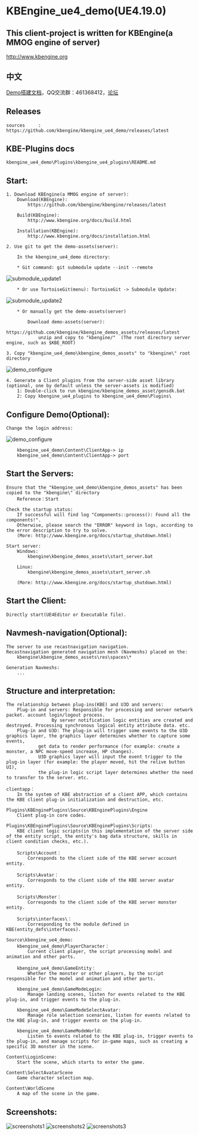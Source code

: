 KBEngine_ue4_demo(UE4.19.0)
=============

## This client-project is written for KBEngine(a MMOG engine of server)

http://www.kbengine.org

## 中文

[Demo搭建文档](https://github.com/kbengine/kbengine_ue4_demo/blob/master/README_CN.md)，QQ交流群：461368412，[论坛](http://bbs.kbengine.org)

## Releases

	sources		: https://github.com/kbengine/kbengine_ue4_demo/releases/latest


## KBE-Plugins docs

	kbengine_ue4_demo\Plugins\kbengine_ue4_plugins\README.md


## Start:

	1. Download KBEngine(a MMOG engine of server):
		Download(KBEngine):
			https://github.com/kbengine/kbengine/releases/latest

		Build(KBEngine):
			http://www.kbengine.org/docs/build.html

		Installation(KBEngine):
			http://www.kbengine.org/docs/installation.html

	2. Use git to get the demo-assets(server):

		In the kbengine_ue4_demo directory:

		* Git command: git submodule update --init --remote
![submodule_update1](http://www.kbengine.org/assets/img/screenshots/gitbash_submodule.png)

		* Or use TortoiseGit(menu): TortoiseGit -> Submodule Update:
![submodule_update2](http://www.kbengine.org/assets/img/screenshots/unity3d_plugins_submodule_update.jpg)

		* Or manually get the demo-assets(server)

			Download demo-assets(server):
				https://github.com/kbengine/kbengine_demos_assets/releases/latest
				unzip and copy to "kbengine/"  (The root directory server engine, such as $KBE_ROOT)

	3. Copy "kbengine_ue4_demo\kbengine_demos_assets" to "kbengine\" root directory
![demo_configure](http://www.kbengine.org/assets/img/screenshots/demo_copy_kbengine.jpg)


	4. Generate a Client plugins from the server-side asset library (optional, one by default unless the server-assets is modified)
		1: Double-click to run kbengine/kbengine_demos_asset/gensdk.bat
		2: Copy kbengine_ue4_plugins to kbengine_ue4_demo\Plugins\


## Configure Demo(Optional):

	Change the login address:
![demo_configure](http://www.kbengine.org/assets/img/screenshots/demo_configure_ue4.jpg)

		kbengine_ue4_demo\Content\ClientApp-> ip
		kbengine_ue4_demo\Content\ClientApp-> port


## Start the Servers:

	Ensure that the "kbengine_ue4_demo\kbengine_demos_assets" has been copied to the "kbengine\" directory
		Reference：Start

	Check the startup status:
		If successful will find log "Components::process(): Found all the components!".
		Otherwise, please search the "ERROR" keyword in logs, according to the error description to try to solve.
		(More: http://www.kbengine.org/docs/startup_shutdown.html)

	Start server:
		Windows:
			kbengine\kbengine_demos_assets\start_server.bat

		Linux:
			kbengine\kbengine_demos_assets\start_server.sh

		(More: http://www.kbengine.org/docs/startup_shutdown.html)


## Start the Client:

	Directly start(UE4Editor or Executable file).


## Navmesh-navigation(Optional):
	
	The server to use recastnavigation navigation.
	Recastnavigation generated navigation mesh (Navmeshs) placed on the:
		kbengine\kbengine_demos_assets\res\spaces\*

	Generation Navmeshs:
		...


## Structure and interpretation:
			
	The relationship between plug-ins(KBE) and U3D and servers:
		Plug-in and servers: Responsible for processing and server network packet. account login/logout process. 
				     By server notification logic entities are created and destroyed. Processing synchronous logical entity attribute data. etc.
		Plug-in and U3D: The plug-in will trigger some events to the U3D graphics layer, the graphics layer determines whether to capture some events, 
				get data to render performance (for example: create a monster, a NPC move-speed increase, HP changes).
				U3D graphics layer will input the event trigger to the plug-in layer (for example: the player moved, hit the relive button UI), 
				the plug-in logic script layer determines whether the need to transfer to the server. etc.
				
	clientapp：
		In the system of KBE abstraction of a client APP, which contains the KBE client plug-in initialization and destruction, etc.

	Plugins\KBEnginePlugins\Source\KBEnginePlugins\Engine
		Client plug-in core codes.

	Plugins\KBEnginePlugins\Source\KBEnginePlugins\Scripts:
		KBE client logic scripts(in this implementation of the server side of the entity script, the entity's bag data structure, skills in client condition checks, etc.).

		Scripts\Account：
			Corresponds to the client side of the KBE server account entity.

		Scripts\Avatar：
			Corresponds to the client side of the KBE server avatar entity.

		Scripts\Monster：
			Corresponds to the client side of the KBE server monster entity.

		Scripts\interfaces\：
			Corresponding to the module defined in KBE(entity_defs\interfaces).

	Source\kbengine_ue4_demo:
		kbengine_ue4_demo\PlayerCharacter：
			Current client player, the script processing model and animation and other parts.

		kbengine_ue4_demo\GameEntity：
			Whether the monster or other players, by the script responsible for the model and animation and other parts.

		kbengine_ue4_demo\GameModeLogin:
			Manage landing scenes, listen for events related to the KBE plug-in, and trigger events to the plug-in.

		kbengine_ue4_demo\GameModeSelectAvatar:
			Manage role selection scenarios, listen for events related to the KBE plug-in, and trigger events on the plug-in.

		kbengine_ue4_demo\GameModeWorld:
			Listen to events related to the KBE plug-in, trigger events to the plug-in, and manage scripts for in-game maps, such as creating a specific 3D monster in the scene.

	Content\LoginScene:
		Start the scene, which starts to enter the game.

	Content\SelectAvatarScene
		Game character selection map.

	Content\WorldScene
		A map of the scene in the game.

## Screenshots:

![screenshots1](http://www.kbengine.org/assets/img/screenshots/ue4_demo1.jpg)
![screenshots2](http://www.kbengine.org/assets/img/screenshots/ue4_demo2.jpg)
![screenshots3](http://www.kbengine.org/assets/img/screenshots/ue4_demo3.jpg)
